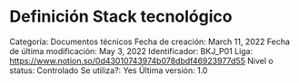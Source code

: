# Definición Stack tecnológico

Categoría: Documentos técnicos
Fecha de creación: March 11, 2022
Fecha de última modificación: May 3, 2022
Identificador: BKJ_P01
Liga: https://www.notion.so/0d43010743974b078dbdf46923977d55
Nivel o status: Controlado
Se utiliza?: Yes
Última versión: 1.0